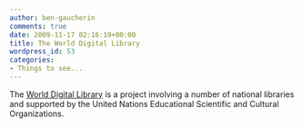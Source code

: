 ```yaml
---
author: ben-gaucherin
comments: true
date: 2009-11-17 02:16:19+00:00
title: The World Digital Library
wordpress_id: 53
categories:
- Things to see...
---
```


The [World Digital Library](http://www.wdl.org/en/) is a project involving a number of national libraries and supported by the United Nations Educational Scientific and Cultural Organizations.
